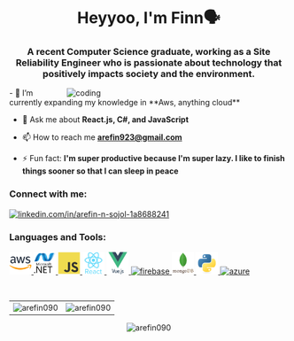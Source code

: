 <h1 align="center">Heyyoo, I'm Finn🗣️</h1>
<h3 align="center">A recent Computer Science graduate, working as a Site Reliability Engineer who is passionate about technology that positively impacts society and the environment. </h3>

<img align = "right" alt="coding" width="400" src = "https://media.giphy.com/media/bGgsc5mWoryfgKBx1u/giphy.gif">
- 🌱 I’m currently expanding my knowledge in **Aws, anything cloud**

- 💬 Ask me about **React.js, C#, and JavaScript**

- 📫 How to reach me **arefin923@gmail.com**

- ⚡ Fun fact: **I'm super productive because I'm super lazy. I like to finish things sooner so that I can sleep in peace**

<h3 align="left">Connect with me:</h3>
<p align="left">
<a href="https://linkedin.com/in/linkedin.com/in/arefin-n-sojol-1a8688241" target="blank"><img align="center" src="https://raw.githubusercontent.com/rahuldkjain/github-profile-readme-generator/master/src/images/icons/Social/linked-in-alt.svg" alt="linkedin.com/in/arefin-n-sojol-1a8688241" height="30" width="40" /></a>
</p>

<h3 align="left">Languages and Tools:</h3>
<p align="left"> 
  <a href="https://aws.amazon.com" target="_blank" rel="noreferrer"> <img src="https://raw.githubusercontent.com/devicons/devicon/master/icons/amazonwebservices/amazonwebservices-original-wordmark.svg" alt="aws" width="40" height="40"/> </a> 
  <a href="https://dotnet.microsoft.com/" target="_blank" rel="noreferrer"> <img src="https://raw.githubusercontent.com/devicons/devicon/master/icons/dot-net/dot-net-original-wordmark.svg" alt="dotnet" width="40" height="40"/> </a> 
  <a href="https://developer.mozilla.org/en-US/docs/Web/JavaScript" target="_blank" rel="noreferrer"> <img src="https://raw.githubusercontent.com/devicons/devicon/master/icons/javascript/javascript-original.svg" alt="javascript" width="40" height="40"/> </a>
  <a href="https://reactjs.org/" target="_blank" rel="noreferrer"> <img src="https://raw.githubusercontent.com/devicons/devicon/master/icons/react/react-original-wordmark.svg" alt="react" width="40" height="40"/> </a> 
  <a href="https://vuejs.org/" target="_blank" rel="noreferrer"> <img src="https://raw.githubusercontent.com/devicons/devicon/master/icons/vuejs/vuejs-original-wordmark.svg" alt="vuejs" width="40" height="40"/> </a> 
  <a href="https://firebase.google.com/" target="_blank" rel="noreferrer"> <img src="https://www.vectorlogo.zone/logos/firebase/firebase-icon.svg" alt="firebase" width="40" height="40"/> </a> 
  <a href="https://www.mongodb.com/" target="_blank" rel="noreferrer"> <img src="https://raw.githubusercontent.com/devicons/devicon/master/icons/mongodb/mongodb-original-wordmark.svg" alt="mongodb" width="40" height="40"/> </a> 
  <a href="https://www.python.org" target="_blank" rel="noreferrer"> <img src="https://raw.githubusercontent.com/devicons/devicon/master/icons/python/python-original.svg" alt="python" width="40" height="40"/> </a> 
  <a href="https://azure.microsoft.com/en-us/" target="_blank" rel="noreferrer"> <img src="https://www.vectorlogo.zone/logos/microsoft_azure/microsoft_azure-icon.svg" alt="azure" width="40" height="40"/> </a>
</p>
<br>

<div align="center">
  <table>
    <tr>
      <td>
        <img align="center" src="https://github-readme-stats.vercel.app/api?username=arefin090&show_icons=true&locale=en&theme=dark" alt="arefin090" />
      </td>
      <td>
        <img align="center" src="https://github-readme-stats.vercel.app/api/top-langs?username=arefin090&show_icons=true&locale=en&layout=compact&theme=dark" alt="arefin090" />
      </td>
    </tr>
  </table>
</div>

<p align="center">
  <img src="https://github-readme-streak-stats.herokuapp.com/?user=arefin090&theme=dark" alt="arefin090" />
</p>


